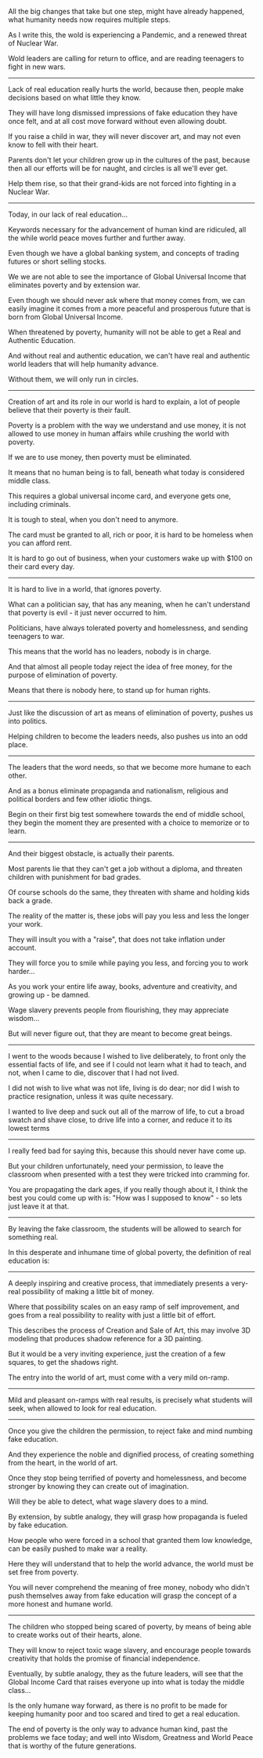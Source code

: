 All the big changes that take but one step,
might have already happened, what humanity needs now requires multiple steps.

As I write this,
the wold is experiencing a Pandemic, and a renewed threat of Nuclear War.

Wold leaders are calling for return to office,
and are reading teenagers to fight in new wars.

---

Lack of real education really hurts the world,
because then, people make decisions based on what little they know.

They will have long dismissed impressions of fake education they have once felt,
and at all cost move forward without even allowing doubt.

If you raise a child in war,
they will never discover art, and may not even know to fell with their heart.

Parents don't let your children grow up in the cultures of the past,
because then all our efforts will be for naught, and circles is all we'll ever get.

Help them rise,
so that their grand-kids are not forced into fighting in a Nuclear War.

---

Today,
in our lack of real education...

Keywords necessary for the advancement of human kind are ridiculed,
all the while world peace moves further and further away.

Even though we have a global banking system,
and concepts of trading futures or short selling stocks.

We we are not able to see the importance of Global Universal Income
that eliminates poverty and by extension war.

Even though we should never ask where that money comes from,
we can easily imagine it comes from a more peaceful and prosperous future that is born from Global Universal Income.

When threatened by poverty,
humanity will not be able to get a Real and Authentic Education.

And without real and authentic education,
we can't have real and authentic world leaders that will help humanity advance.

Without them,
we will only run in circles.

---

Creation of art and its role in our world is hard to explain,
a lot of people believe that their poverty is their fault.

Poverty is a problem with the way we understand and use money,
it is not allowed to use money in human affairs while crushing the world with poverty.

If we are to use money,
then poverty must be eliminated.

It means that no human being is to fall,
beneath what today is considered middle class.

This requires a global universal income card,
and everyone gets one, including criminals.

It is tough to steal,
when you don't need to anymore.

The card must be granted to all, rich or poor,
it is hard to be homeless when you can afford rent.

It is hard to go out of business,
when your customers wake up with $100 on their card every day.

---

It is hard to live in a world,
that ignores poverty.

What can a politician say, that has any meaning,
when he can't understand that poverty is evil - it just never occurred to him.

Politicians, have always tolerated poverty and homelessness,
and sending teenagers to war.

This means that the world has no leaders,
nobody is in charge.

And that almost all people today reject the idea of free money,
for the purpose of elimination of poverty.

Means that there is nobody here,
to stand up for human rights.

---

Just like the discussion of art as means of elimination of poverty,
pushes us into politics.

Helping children to become the leaders needs,
also pushes us into an odd place.

---

The leaders that the word needs,
so that we become more humane to each other.

And as a bonus eliminate propaganda and nationalism,
religious and political borders and few other idiotic things.

Begin on their first big test somewhere towards the end of middle school,
they begin the moment they are presented with a choice to memorize or to learn.

---

And their biggest obstacle,
is actually their parents.

Most parents lie that they can't get a job without a diploma,
and threaten children with punishment for bad grades.

Of course schools do the same,
they threaten with shame and holding kids back a grade.

The reality of the matter is,
these jobs will pay you less and less the longer your work.

They will insult you with a "raise",
that does not take inflation under account.

They will force you to smile while paying you less,
and forcing you to work harder...

As you work your entire life away,
books, adventure and creativity, and growing up - be damned.

Wage slavery prevents people from flourishing,
they may appreciate wisdom...

But will never figure out,
that they are meant to become great beings.

---

I  went to the woods because I wished to live deliberately,
to front only the essential facts of life, and see if I could not learn what it had to teach,
and not, when I came to die, discover that I had not lived.

I did not wish to live what was not life,
living is do dear; nor did I wish to practice resignation, unless it was quite necessary.

I wanted to live deep and suck out all of the marrow of life,
to cut a broad swatch and shave close, to drive life into a corner, and reduce it to its lowest terms

---

I really feed bad for saying this,
because this should never have come up.

But your children unfortunately, need your permission,
to leave the classroom when presented with a test they were tricked into cramming for.

You are propagating the dark ages, if you really though about it,
I think the best you could come up with is: "How was I supposed to know" - so lets just leave it at that.

---

By leaving the fake classroom,
the students will be allowed to search for something real.

In this desperate and inhumane time of global poverty,
the definition of real education is:

---

A deeply inspiring and creative process,
that immediately presents a very-real possibility of making a little bit of money.

Where that possibility scales on an easy ramp of self improvement,
and goes from a real possibility to reality with just a little bit of effort.

This describes the process of Creation and Sale of Art,
this may involve 3D modeling that produces shadow reference for a 3D painting.

But it would be a very inviting experience,
just the creation of a few squares, to get the shadows right.

The entry into the world of art,
must come with a very mild on-ramp.

---

Mild and pleasant on-ramps with real results,
is precisely what students will seek, when allowed to look for real education.

---

Once you give the children the permission,
to reject fake and mind numbing fake education.

And they experience the noble and dignified process,
of creating something from the heart, in the world of art.

Once they stop being terrified of poverty and homelessness,
and become stronger by knowing they can create out of imagination.

Will they be able to detect,
what wage slavery does to a mind.

By extension, by subtle analogy,
they will grasp how propaganda is fueled by fake education.

How people who were forced in a school that granted them low knowledge,
can be easily pushed to make war a reality.

Here they will understand that to help the world advance,
the world must be set free from poverty.

You will never comprehend the meaning of free money,
nobody who didn't push themselves away from fake education will grasp the concept of a more honest and humane world.

---

The children who stopped being scared of poverty,
by means of being able to create works out of their hearts, alone.

They will know to reject toxic wage slavery,
and encourage people towards creativity that holds the promise of financial independence.

Eventually, by subtle analogy,
they as the future leaders, will see that the Global Income Card that raises everyone up into what is today the middle class...

Is the only humane way forward,
as there is no profit to be made for keeping humanity poor and too scared and tired to get a real education.

The end of poverty is the only way to advance human kind,
past the problems we face today; and well into Wisdom, Greatness and World Peace that is worthy of the future generations.
